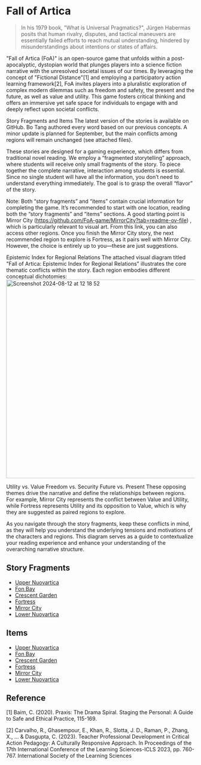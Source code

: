 # Fall of Artica

> In his 1979 book, "What is Universal Pragmatics?", Jürgen Habermas posits that human rivalry, disputes, and tactical maneuvers are essentially failed efforts to reach mutual understanding, hindered by misunderstandings about intentions or states of affairs.

"Fall of Artica (FoA)" is an open-source game that unfolds within a post-apocalyptic, dystopian world that plunges players into a science fiction narrative with the unresolved societal issues of our times. By leveraging the concept of "Fictional Distance"[1] and employing a participatory action learning framework[2], FoA invites players into a pluralistic exploration of complex modern dilemmas such as freedom and safety, the present and the future, as well as value and utility. This game fosters critical thinking and offers an immersive yet safe space for individuals to engage with and deeply reflect upon societal conflicts. 

Story Fragments and Items
The latest version of the stories is available on GitHub. Bo Tang authored every word based on our previous concepts. A minor update is planned for September, but the main conflicts among regions will remain unchanged (see attached files).

These stories are designed for a gaming experience, which differs from traditional novel reading. We employ a “fragmented storytelling” approach, where students will receive only small fragments of the story. To piece together the complete narrative, interaction among students is essential. Since no single student will have all the information, you don’t need to understand everything immediately. The goal is to grasp the overall “flavor” of the story.

Note: Both “story fragments” and “items” contain crucial information for completing the game. It’s recommended to start with one location, reading both the “story fragments” and “items” sections. A good starting point is Mirror City (https://github.com/FoA-game/MirrorCity?tab=readme-ov-file) , which is particularly relevant to visual art. From this link, you can also access other regions. Once you finish the Mirror City story, the next recommended region to explore is Fortress, as it pairs well with Mirror City. However, the choice is entirely up to you—these are just suggestions.

Epistemic Index for Regional Relations
The attached visual diagram titled "Fall of Artica: Epistemic Index for Regional Relations" illustrates the core thematic conflicts within the story. Each region embodies different conceptual dichotomies:
<img width="531" alt="Screenshot 2024-08-12 at 12 18 52" src="https://github.com/user-attachments/assets/922c23eb-6d9c-4e41-a66f-6aab9dce1878">


Utility vs. Value
Freedom vs. Security
Future vs. Present
These opposing themes drive the narrative and define the relationships between regions. For example, Mirror City represents the conflict between Value and Utility, while Fortress represents Utility and its opposition to Value, which is why they are suggested as paired regions to explore.

As you navigate through the story fragments, keep these conflicts in mind, as they will help you understand the underlying tensions and motivations of the characters and regions. This diagram serves as a guide to contextualize your reading experience and enhance your understanding of the overarching narrative structure.

## Story Fragments

- [Upper Nuovartica](https://github.com/FoA-game/UpperNuovartica/blob/main/EP1/stories.md)
- [Fon Bay](https://github.com/FoA-game/FonBay/blob/main/EP1/stories.md)
- [Crescent Garden](https://github.com/FoA-game/CrescentGarden/blob/main/EP1/stories.md)
- [Fortress](https://github.com/FoA-game/Fortress/blob/main/EP1/stories.md)
- [Mirror City](https://github.com/FoA-game/MirrorCity/blob/main/EP1/stories.md)
- [Lower Nuovartica](https://github.com/FoA-game/LowerNuovartica/blob/main/EP1/stories.md)

## Items

- [Upper Nuovartica](https://github.com/FoA-game/UpperNuovartica/blob/main/EP1/items.md)
- [Fon Bay](https://github.com/FoA-game/FonBay/blob/main/EP1/items.md)
- [Crescent Garden](https://github.com/FoA-game/CrescentGarden/blob/main/EP1/items.md)
- [Fortress](https://github.com/FoA-game/Fortress/blob/main/EP1/items.md)
- [Mirror City](https://github.com/FoA-game/MirrorCity/blob/main/EP1/items.md)
- [Lower Nuovartica](https://github.com/FoA-game/LowerNuovartica/blob/main/EP1/items.md)


## Reference

[1] Baim, C. (2020). Praxis: The Drama Spiral. Staging the Personal: A Guide to Safe and Ethical Practice, 115-169.

[2] Carvalho, R., Ghasempour, E., Khan, R., Slotta, J. D., Raman, P., Zhang, X., ... & Dasgupta, C. (2023). Teacher Professional Development in Critical Action Pedagogy: A Culturally Responsive Approach. In Proceedings of the 17th International Conference of the Learning Sciences-ICLS 2023, pp. 760-767. International Society of the Learning Sciences
